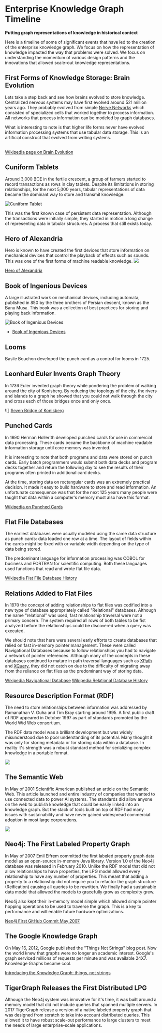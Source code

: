 # Enterprise Knowledge Graph Timeline

**Putting graph representations of knowledge in historical context**

Here is a timeline of some of significant events that have led to the creation of the enterprise knowledge graph.  We focus on how the representation of knowledge impacted the way that problems were solved.  We focus on understanding the momentum of various design patterns and the innovations that allowed scale-out knowledge representations.

## First Forms of Knowledge Storage: Brain Evolution
Lets take a step back and see how brains evolved to store knowledge.  Centralized nervous systems may have first evolved around 521 million years ago.  They probably evolved from simple [Nerve Networks](https://en.wikipedia.org/wiki/Nerve_net) which consisted of specialized cells that worked together to process information.  All networks that process information can be modeled by graph databases.

What is interesting to note is that higher life forms never have evolved information processing systems that use tabular data storage.  This is an artificial construct that evolved from writing systems.

<br/>[Wikipedia page on Brain Evolution](https://en.wikipedia.org/wiki/Evolution_of_the_brain)

## Cuniform Tablets
Around 3,000 BCE in the fertile crescent, a group of farmers started to record transactions as rows in clay tablets.  Despite its limitations in storing relationships, for the next 5,000 years, tabular representations of data became the dominant way to store and transmit knowledge.

![Cuniform Tablet](../img/cuniform-writing.png)

This was the first known case of persistent data representation.  Although the transactions were initially simple, they started in motion a long change of representing data in tabular structures.  A process that still exists today.

## Hero of Alexandria
Hero is known to have created the first devices that store information on mechanical devices that control the playback of effects such as sounds.  This was one of the first forms of machine readable knowledge.
![](../img/hero-of-alexandria.png)

[Hero of Alexandria](https://en.wikipedia.org/wiki/Hero_of_Alexandria)

## Book of Ingenious Devices
A large illustrated work on mechanical devices, including automata, published in 850 by the three brothers of Persian descent, known as the Banu Musa.  This book was a collection of best practices for storing and playing back information.

![Book of Ingenious Devices](../img/banu-musa-mechanical.jpg)

* [Book of Ingenious Devices](https://en.wikipedia.org/wiki/Book_of_Ingenious_Devices)

## Looms
Basile Bouchon developed the punch card as a control for looms in 1725.

## Leonhard Euler Invents Graph Theory
In 1736 Euler invented graph theory while pondering the problem of walking around the city of Konisberg.  By reducing the topology of the city, the rivers and islands to a graph he showed that you could not walk through the city and cross each of those bridges once and only once.

![]
[Seven Bridge of Konisberg](https://en.wikipedia.org/wiki/Seven_Bridges_of_K%C3%B6nigsberg)

## Punched Cards
In 1890 Herman Hollerith developed punched cards for use in commercial data processing. These cards became the backbone of machine readable information storage until core memory was invented.

It is interesting to note that both programs and data were stored on punch cards.  Early batch programmers would submit both data decks and program decks together and return the following day to see the results of their programs often printed in additional card decks.

At the time, storing data on rectangular cards was an extremely practical decision.  It made it easy to build hardware to store and read information.  An unfortunate consequence was that for the next 125 years many people were taught that data within a computer's memory must also have this format.

[Wikipedia on Punched Cards](https://en.wikipedia.org/wiki/Punched_card)

## Flat File Databases
The earliest databases were usually modeled using the same data structure as punch cards: data loaded one row at a time.  The layout of fields within the cards might be fixed with or variable width depending on the type of data being stored.

The predominant language for information processing was COBOL for business and FORTRAN for scientific computing.  Both these languages used functions that read and wrote flat file data.

[Wikipedia Flat File Database History](https://en.wikipedia.org/wiki/Flat-file_database#History)

## Relations Added to Flat Files
In 1970 the concept of adding relationships to flat files was codified into a new type of database appropriately called "Relational" databases.  Although the name "relational" was used, fast relationship traversal were not a primary concern.  The system required all rows of both tables to be fist analyzed before the relationships could be discovered when a query was executed.

We should note that here were several early efforts to create databases that relied on fast in-memory pointer management.  These were called Navigational Databases because to follow relationships you had to navigate a network of pointer references.  Although many of the concepts in these databases continued to mature in path traversal languages such as [XPath](https://en.wikipedia.org/wiki/XPath) and [XQuery](https://en.wikipedia.org/wiki/XQuery), they did not catch on due to the difficulty of migrating away from the reliance on flat files as the predominant way of storing data.

[Wikipedia Navigational Database](https://en.wikipedia.org/wiki/Navigational_database)
[Wikipedia Relational Database History](https://en.wikipedia.org/wiki/Relational_database#History)


## Resource Description Format (RDF)
The need to store relationships between information was addressed by Ramanathan V. Guha and Tim Bray starting around 1995.  A first public draft of RDF appeared in October 1997 as part of standards promoted by the World Wid Web consortium.

The RDF data model was a brilliant development but was widely misunderstood due to poor understanding of its potential.  Many thought it was only for storing metadata or for storing data within a database.  In reality it's strength was a robust standard method for serializing complex knowledge in a portable format.

![](https://en.wikipedia.org/wiki/Resource_Description_Framework#History)

## The Semantic Web
In May of 2001 Scientific American published an article on the Semantic Web.  This article launched and entire industry of companies that wanted to use connected data to power AI systems.  The standards did allow anyone on the web to publish knowledge that could be easily linked into an knowledge graph.  But the stack of tools built on top of RDF had many issues with sustainability and have never gained widespread commercial adoption in most large corporations.

![](../img/semantic-web-cover.png)

## Neo4j: The First Labeled Property Graph
In May of 2007 Emil Eifrem committed the first labeled property graph data model as an open-source in-memory Java library.  Version 1.0 of the Neo4j database was released in February 2010.  Unlike the RDF model that did not allow relationships to have properties, the LPG model allowed every relationship to have any number of properties.  This meant that adding a property to a relationship did not require you to refactor the graph structure (Reification) causing all queries to be rewritten.  We finally had a sustainable data model that allowed the models to gracefully grow as complexity grew.

Neo4j also kept their in-memory model simple which allowed simple pointer hopping operations to be used to traverse the graph.  This is a key to performance and will enable future hardware optimizations.

[Neo4j First GitHub Commit May 2007](https://github.com/neo4j/neo4j/commit/6a945ab06a928bbd0f93dc56af279ee35107d7c3)

## The Google Knowledge Graph
On May 16, 2012, Google published the "Things Not Strings" blog post.  Now the world knew that graphs were no longer an academic interest. Google's graph serviced millions of requests per minute and was available 24X7.  Knowledge Graphs became cool.

[Introducing the Knowledge Graph: things, not strings](https://www.blog.google/products/search/introducing-knowledge-graph-things-not/)

## TigerGraph Releases the First Distributed LPG
Although the Neo4j system was innovative for it's time, it was built around a memory model that did not include queries that spanned multiple servers.  In 2017 TigerGraph release a version of a native labeled property graph that was designed from scratch to take into account distributed queries.  This allowed it to have robust scale-out performance to large clusters to meet the needs of large enterprise-scale applications.